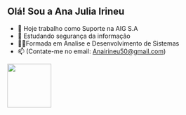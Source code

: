 ## Olá! Sou a Ana Julia Irineu 

- 🔭 Hoje trabalho como Suporte na AIG S.A
- 🌱 Estudando segurança da informação
- 👩‍🎓Formada em Analise e Desenvolvimento de Sistemas
- 📫 (Contate-me no email: Anairineu50@gmail.com)
<div>
  <a href="//github.com/AnaIrineun">
    <img height="100em" src="https:github-readme-stats.vercel.app/api?username=AnaIrineun%show_icon=true&theme=dracula&include_all_commits=true&count_private=true"/>
</div>

